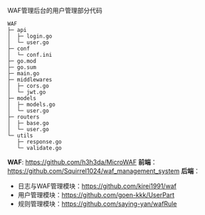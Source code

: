 WAF管理后台的用户管理部分代码


```
WAF
├─ api
│  ├─ login.go
│  └─ user.go
├─ conf
│  └─ conf.ini
├─ go.mod
├─ go.sum
├─ main.go
├─ middlewares
│  ├─ cors.go
│  └─ jwt.go
├─ models
│  ├─ models.go
│  └─ user.go
├─ routers
│  ├─ base.go
│  └─ user.go
└─ utils
   ├─ response.go
   └─ validate.go

```
**WAF**: https://github.com/h3h3da/MicroWAF
**前端**：https://github.com/Squirrel1024/waf_management_system
**后端**：

- 日志与WAF管理模块：https://github.com/kirei1991/waf
- 用户管理模块：https://github.com/goen-kkk/UserPart
- 规则管理模块：https://github.com/saying-yan/wafRule
